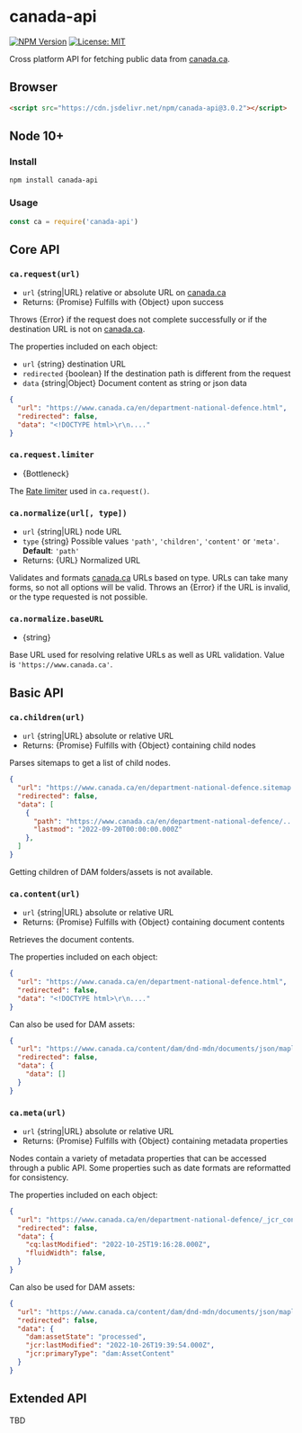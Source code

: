 # canada-api

[![NPM Version](https://img.shields.io/npm/v/canada-api?branch=main)](https://www.npmjs.com/package/canada-api) [![License: MIT](https://img.shields.io/badge/License-MIT-blue.svg)](https://github.com/dnd-mdn/canada-api/blob/main/LICENSE.md)

Cross platform API for fetching public data from [canada.ca](https://www.canada.ca).


## Browser
```html
<script src="https://cdn.jsdelivr.net/npm/canada-api@3.0.2"></script>
```

## Node 10+

### Install

```shell
npm install canada-api
```

### Usage

```js
const ca = require('canada-api')
```

## Core API

### `ca.request(url)`

- `url` {string|URL} relative or absolute URL on [canada.ca](https://www.canada.ca)
- Returns: {Promise} Fulfills with {Object} upon success

Throws {Error} if the request does not complete successfully or if the destination URL is not on [canada.ca](https://www.canada.ca).

The properties included on each object:
- `url` {string} destination URL
- `redirected` {boolean} If the destination path is different from the request
- `data` {string|Object} Document content as string or json data

```json
{
  "url": "https://www.canada.ca/en/department-national-defence.html",
  "redirected": false,
  "data": "<!DOCTYPE html>\r\n...."
}
```


### `ca.request.limiter`

- {Bottleneck}

The [Rate limiter](https://github.com/SGrondin/bottleneck#readme) used in `ca.request()`.


### `ca.normalize(url[, type])`

- `url` {string|URL} node URL
- `type` {string} Possible values `'path'`, `'children'`, `'content'` or `'meta'`. **Default**: `'path'`
- Returns: {URL} Normalized URL

Validates and formats [canada.ca](https://www.canada.ca) URLs based on type. URLs can take many forms, so not all options will be valid. Throws an {Error} if the URL is invalid, or the type requested is not possible.


### `ca.normalize.baseURL`

- {string}

Base URL used for resolving relative URLs as well as URL validation. Value is `'https://www.canada.ca'`.



## Basic API

### `ca.children(url)`

- `url` {string|URL} absolute or relative URL
- Returns: {Promise} Fulfills with {Object} containing child nodes

Parses sitemaps to get a list of child nodes.

```json
{
  "url": "https://www.canada.ca/en/department-national-defence.sitemap.xml",
  "redirected": false,
  "data": [
    {
      "path": "https://www.canada.ca/en/department-national-defence/...",
      "lastmod": "2022-09-20T00:00:00.000Z"
    },
  ]
}
```

Getting children of DAM folders/assets is not available.

### `ca.content(url)`

- `url` {string|URL} absolute or relative URL
- Returns: {Promise} Fulfills with {Object} containing document contents

Retrieves the document contents.

The properties included on each object:
```json
{
  "url": "https://www.canada.ca/en/department-national-defence.html",
  "redirected": false,
  "data": "<!DOCTYPE html>\r\n...."
}
```

Can also be used for DAM assets:

```json
{
  "url": "https://www.canada.ca/content/dam/dnd-mdn/documents/json/maple-en.json",
  "redirected": false,
  "data": {
    "data": []
  }
}
```

### `ca.meta(url)`

- `url` {string|URL} absolute or relative URL
- Returns: {Promise} Fulfills with {Object} containing metadata properties

Nodes contain a variety of metadata properties that can be accessed through a public API. Some properties such as date formats are reformatted for consistency. 

The properties included on each object:
```json
{
  "url": "https://www.canada.ca/en/department-national-defence/_jcr_content.json",
  "redirected": false,
  "data": {
    "cq:lastModified": "2022-10-25T19:16:28.000Z",
    "fluidWidth": false,
  }
}
```

Can also be used for DAM assets:

```json
{
  "url": "https://www.canada.ca/content/dam/dnd-mdn/documents/json/maple-en.json/_jcr_content.json",
  "redirected": false,
  "data": {
    "dam:assetState": "processed",
    "jcr:lastModified": "2022-10-26T19:39:54.000Z",
    "jcr:primaryType": "dam:AssetContent"
  }
}
```

## Extended API

TBD
